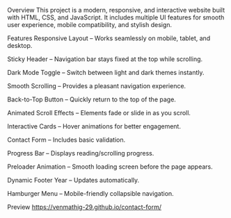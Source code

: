 Overview
This project is a modern, responsive, and interactive website built with HTML, CSS, and JavaScript.
It includes multiple UI features for smooth user experience, mobile compatibility, and stylish design.

Features
Responsive Layout – Works seamlessly on mobile, tablet, and desktop.

Sticky Header – Navigation bar stays fixed at the top while scrolling.

Dark Mode Toggle – Switch between light and dark themes instantly.

Smooth Scrolling – Provides a pleasant navigation experience.

Back-to-Top Button – Quickly return to the top of the page.

Animated Scroll Effects – Elements fade or slide in as you scroll.

Interactive Cards – Hover animations for better engagement.

Contact Form – Includes basic validation.

Progress Bar – Displays reading/scrolling progress.

Preloader Animation – Smooth loading screen before the page appears.

Dynamic Footer Year – Updates automatically.

Hamburger Menu – Mobile-friendly collapsible navigation.

Preview
https://venmathig-29.github.io/contact-form/

